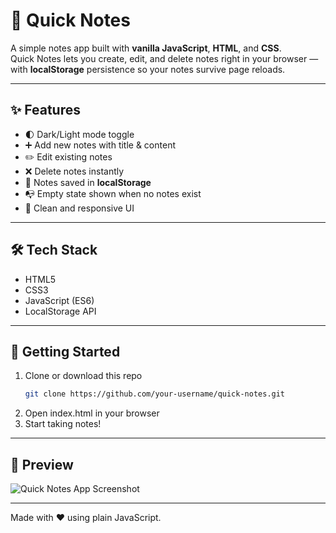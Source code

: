 # 📝 Quick Notes

A simple notes app built with **vanilla JavaScript**, **HTML**, and **CSS**.  
Quick Notes lets you create, edit, and delete notes right in your browser — with **localStorage** persistence so your notes survive page reloads.  

---

## ✨ Features
- 🌓 Dark/Light mode toggle  
- ➕ Add new notes with title & content  
- ✏️ Edit existing notes  
- ❌ Delete notes instantly  
- 💾 Notes saved in **localStorage**  
- 📭 Empty state shown when no notes exist  
- 🎨 Clean and responsive UI  

---

## 🛠️ Tech Stack
- HTML5  
- CSS3  
- JavaScript (ES6)  
- LocalStorage API  

---

## 🚀 Getting Started

1. Clone or download this repo  
   ```bash
   git clone https://github.com/your-username/quick-notes.git
2. Open index.html in your browser
3. Start taking notes!

---

## 📸 Preview
![Quick Notes App Screenshot](icons/screenshot.png)

---

Made with ❤️ using plain JavaScript.